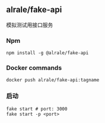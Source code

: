 ## alrale/fake-api

模拟测试用接口服务

### Npm

```shell
npm install -g @alrale/fake-api
```

### Docker commands

```shell
docker push alrale/fake-api:tagname
```

### 启动
```shell
fake start # port: 3000
fake start -p <port>
```